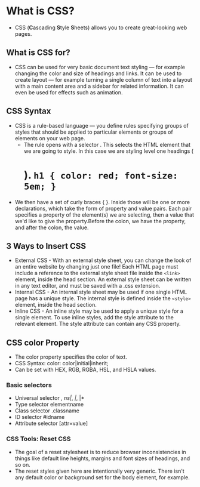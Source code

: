 # What is CSS?
* CSS (**C**ascading **S**tyle **S**heets) allows you to create great-looking web pages.
## What is CSS for? 
* CSS can be used for very basic document text styling — for example changing the color and size of headings and links. It can be used to create layout — for example turning a single column of text into a layout with a main content area and a sidebar for related information. It can even be used for effects such as animation.
## CSS Syntax
* CSS is a rule-based language — you define rules specifying groups of styles that should be applied to particular elements or groups of elements on your web page.
    * The rule opens with a selector . This selects the HTML element that we are going to style. In this case we are styling level one headings (<h1>).
`h1 {
    color: red;
    font-size: 5em;
}`
* We then have a set of curly braces { }. Inside those will be one or more declarations, which take the form of property and value pairs. Each pair specifies a property of the element(s) we are selecting, then a value that we'd like to give the property.Before the colon, we have the property, and after the colon, the value.
## 3 Ways to Insert CSS
* External CSS - With an external style sheet, you can change the look of an entire website by changing just one file! Each HTML page must include a reference to the external style sheet file inside the `<link>` element, inside the head section. An external style sheet can be written in any text editor, and must be saved with a .css extension.
* Internal CSS - An internal style sheet may be used if one single HTML page has a unique style. The internal style is defined inside the `<style>` element, inside the head section.
* Inline CSS - An inline style may be used to apply a unique style for a single element. To use inline styles, add the style attribute to the relevant element. The style attribute can contain any CSS property.
## CSS color Property
* The color property specifies the color of text.
* CSS Syntax: color: color|initial|inherit;
* Can be set with HEX, RGB, RGBA, HSL, and HSLA values. 
### Basic selectors
* Universal selector *, ns|*, *|*, |*
* Type selector elementname
* Class selector .classname
* ID selector #idname
* Attribute selector [attr=value]
### CSS Tools: Reset CSS
* The goal of a reset stylesheet is to reduce browser inconsistencies in things like default line heights, margins and font sizes of headings, and so on. 
* The reset styles given here are intentionally very generic. There isn't any default color or background set for the body element, for example.